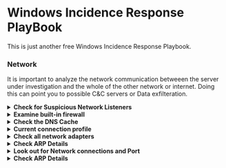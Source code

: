 # Windows Incidence Response PlayBook

This is just another free Windows Incidence Response Playbook.

### Network
It is important to analyze the network communication betweeen the server under investigation and the whole of the other network or internet. Doing this can point you to possible C&C servers or Data exfilteration.
<details><summary><b>Check for Suspicious Network Listeners</b></summary>
  
  ```sh
  netstat -naob | more
  ```
   Autorefresh every 5 secs
  ```sh
   netstat -naob 5
  ```
</details>
  
<details><summary><b>Examine built-in firewall</b></summary>
  
  ```sh
   netsh advfirewall show currentprofile
  ```
</details>

<details><summary><b>Check the DNS Cache</b></summary>
  
  ```sh
  Get-DnsClientCache | select Entry,Name, Status, TimeToLive
  ```
</details>

<details><summary><b>Current connection profile</b></summary>
  ```sh
  Get-NetConnectionProfile | select Name, InterfaceAlias, NetworkCategory, IPV4Connectivity, IPv6Connectivity
  ```
</details>

<details><summary><b>Check all network adapters</b></summary>
  ```sh
  Get-NetAdapter | select Name, InterfaceDescription, Status, MacAddress, LinkSpeed
  ```
</details>

<details><summary><b>Check ARP Details</b></summary>
  ```sh
  Get-NetNeighbor | select InterfaceAlias, IPAddress, LinkLayerAddress
  ```
</details>

<details><summary><b>Look out for Network connections and Port</b></summary>
  ```sh
  Get-NetTCPConnection | Select-Object LocalAddress, LocalPort, RemoteAddress, RemotePort, State, OwningProcess, @{Name="Process";Expression={(Get-Process -Id $_.OwningProcess).ProcessName}}
  ```
</details>

<details><summary><b>Check ARP Details</b></summary>
  ```sh
  Get-NetNeighbor | select InterfaceAlias, IPAddress, LinkLayerAddress
  ```
</details>

